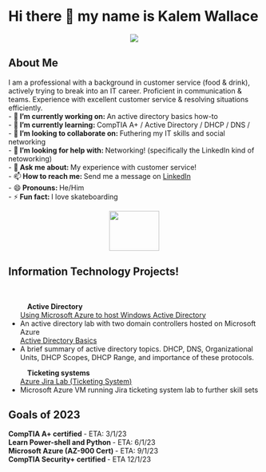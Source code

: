 # Hi there 👋 my name is Kalem Wallace<br/>
<p align="center">
<img src="https://www.shutterstock.com/image-photo/cheerful-skateboarder-laptop-waving-hand-260nw-2075628700.jpg" /> 
 <h2> About Me </h2>
 I am a professional with a background in customer service (food & drink), actively trying to break into an IT career. Proficient in communication & teams. Experience with excellent customer service & resolving situations efficiently. <br/>
- 🔭<b> I’m currently working on: </b> An active directory basics how-to <br/>
- 🌱<b> I’m currently learning: </b> CompTIA A+ / Active Directory / DHCP / DNS / <br/>
- 👯<b> I’m looking to collaborate on: </b> Futhering my IT skills and social networking <br/>
- 🤔<b> I’m looking for help with: </b> Networking! (specifically the LinkedIn kind of netoworking) <br/>
- 💬<b> Ask me about: </b> My experience with customer service! <br/>
- 📫<b> How to reach me: </b> Send me a message on <a href="https://www.linkedin.com/in/kalem-wallace-3b499a256/">LinkedIn</a> <br/>
- 😄<b> Pronouns: </b> He/Him <br/>
- ⚡<b> Fun fact: </b> I love skateboarding<p align="center"><img src="https://user-images.githubusercontent.com/111719615/210657996-ffe8fe41-b389-492c-8ddc-05cde142e675.gif" width="100" height="80" /> <br/>
<h2>Information Technology Projects!</h2><br/>
<UL>&emsp;<b>Active Directory</b><br/>
<a href="https://github.com/kalemriah/Using-Microsoft-Azure-to-host-Windows-Active-Directory-lab">Using Microsoft Azure to host Windows Active Directory</a> <br/>
<LI>An active directory lab with two domain controllers hosted on Microsoft Azure <br/>
<a href="https://github.com/kalemriah/Active-directory-basics">Active Directory Basics</a> <br/>
<LI>A brief summary of active directory topics. DHCP, DNS, Organizational Units, DHCP Scopes, DHCP Range, and importance of these protocols.</UL>
<UL>&emsp;<b>Ticketing systems</b><br/>
<a href="https://github.com/kalemriah/Azure-Ticketing-System-Lab-Jira-">Azure Jira Lab (Ticketing System)</a><br/>
<LI>Microsoft Azure VM running Jira ticketing system lab to further skill sets<br/></UL>
<h2>Goals of 2023</h2>
<b> CompTIA A+ certified </b> - ETA: 3/1/23 <br/>
<b> Learn Power-shell and Python </b> - ETA: 6/1/23 <br/>
<b> Microsoft Azure (AZ-900 Cert) </b> - ETA: 9/1/23 <br/>
<b> CompTIA Security+ certified </b> - ETA 12/1/23 <br/>



